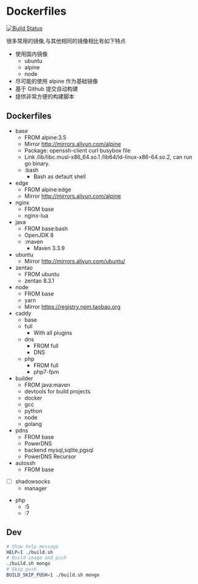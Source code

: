 # Dockerfiles

[![Build Status](https://travis-ci.org/wenerme/dockerfiles.svg?branch=master)](https://travis-ci.org/wenerme/dockerfiles)

很多常用的镜像,与其他相同的镜像相比有如下特点

* 使用国内镜像
    * ubuntu
    * alpine
    * node
    <!--* maven-->
* 尽可能的使用 alpine 作为基础镜像
* 基于 Github 提交自动构建
* 提供非常方便的构建脚本

## Dockerfiles
* base
    * FROM alpine:3.5
    * Mirror http://mirrors.aliyun.com/alpine
    * Package: openssh-client curl busybox file
    * Link /lib/libc.musl-x86_64.so.1 /lib64/ld-linux-x86-64.so.2, can run go binary.
    * :bash
        * Bash as default shell
* edge
    * FROM alpine:edge
    * Mirror http://mirrors.aliyun.com/alpine
* nginx
    * FROM base
    * nginx-lua
* java
    * FROM base:bash
    * OpenJDK 8
    * :maven
        * Maven 3.3.9
* ubuntu
    * Mirror http://mirrors.aliyun.com/ubuntu/
* zentao
    * FROM ubuntu
    * zentao 8.3.1
* node
    * FROM base
    * yarn
    * Mirror https://registry.npm.taobao.org
* caddy
    * base
    * full
        * With all plugins
    * dns
        * FROM full
        * DNS
    * php
        * FROM full
        * php7-fpm
* builder
    * FROM java:maven
    * devtools for build projects
    * docker
    * gcc
    * python
    * node
    * golang
* pdns
    * FROM base
    * PowerDNS
    * backend mysql,sqlite,pgsql
    * PowerDNS Recursor
* autossh
    * FROM base
* [ ] shadowsocks
    * manager
* php
    * :5
    * :7

## Dev

```bash
# Show help message
HELP=1 ./build.sh
# Build image and push
./build.sh mongo
# Skip push
BUILD_SKIP_PUSH=1 ./build.sh mongo
```
